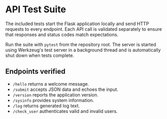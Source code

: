 # API Test Suite

The included tests start the Flask application locally and send HTTP requests to every endpoint. Each API call is validated separately to ensure that responses and status codes match expectations.

Run the suite with `pytest` from the repository root. The server is started using Werkzeug's test server in a background thread and is automatically shut down when tests complete.

## Endpoints verified

- `/hello` returns a welcome message.
- `/submit` accepts JSON data and echoes the input.
- `/version` reports the application version.
- `/sysinfo` provides system information.
- `/log` returns generated log text.
- `/check_user` authenticates valid and invalid users.
